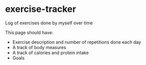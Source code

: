 # exercise-tracker

Log of exercises done by myself over time

This page should have:

- Exercise description and number of repetitions done each day
- A track of body measures
- A track of calories and protein intake
- Goals
